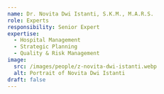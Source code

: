 ```yaml
---
name: Dr. Novita Dwi Istanti, S.K.M., M.A.R.S.
role: Experts
responsibility: Senior Expert
expertise:
  - Hospital Management
  - Strategic Planning
  - Quality & Risk Management
image:
  src: /images/people/z-novita-dwi-istanti.webp
  alt: Portrait of Novita Dwi Istanti
draft: false
---
```

